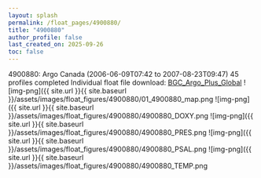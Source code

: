 ```yaml
---
layout: splash
permalink: /float_pages/4900880/
title: "4900880"
author_profile: false
last_created_on: 2025-09-26
toc: false
---
```

 
4900880: Argo Canada (2006-06-09T07:42 to 2007-08-23T09:47)
45 profiles completed
Individual float file download: [BGC_Argo_Plus_Global](https://ftp.soest.hawaii.edu/bgc_argo_plus/Individual_Floats/outliers_removed/4900880_Sprof_processed.nc)
![img-png]({{ site.url }}{{ site.baseurl }}/assets/images/float_figures/4900880/01_4900880_map.png
![img-png]({{ site.url }}{{ site.baseurl }}/assets/images/float_figures/4900880/4900880_DOXY.png
![img-png]({{ site.url }}{{ site.baseurl }}/assets/images/float_figures/4900880/4900880_PRES.png
![img-png]({{ site.url }}{{ site.baseurl }}/assets/images/float_figures/4900880/4900880_PSAL.png
![img-png]({{ site.url }}{{ site.baseurl }}/assets/images/float_figures/4900880/4900880_TEMP.png
